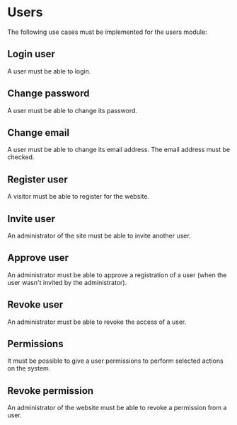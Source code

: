 Users
=====

The following use cases must be implemented for the users module:

Login user
----------
A user must be able to login.

Change password
---------------
A user must be able to change its password.

Change email
------------
A user must be able to change its email address. The email address must be
checked.

Register user
-------------
A visitor must be able to register for the website.

Invite user
-----------
An administrator of the site must be able to invite another user.

Approve user
------------
An administrator must be able to approve a registration of a user (when the
user wasn't invited by the administrator).

Revoke user
-----------
An administrator must be able to revoke the access of a user.

Permissions
-----------
It must be possible to give a user permissions to perform selected actions
on the system.

Revoke permission
-----------------
An administrator of the website must be able to revoke a permission from a user.
